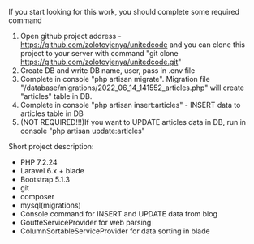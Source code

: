 If you start looking for this work, you should complete some required command
1) Open github project address - https://github.com/zolotovjenya/unitedcode and you can clone this project to your server with command "git clone https://github.com/zolotovjenya/unitedcode.git"
2) Create DB and write DB name, user, pass in .env file
3) Complete in console "php artisan migrate". 
Migration file "/database/migrations/2022_06_14_141552_articles.php" will create "articles" table in DB.
4) Complete in console "php artisan insert:articles" - INSERT data to articles table in DB
5) (NOT REQUIRED!!!)If you want to UPDATE articles data in DB, run  in console "php artisan update:articles"

Short project description:
 - PHP 7.2.24
 - Laravel 6.x + blade
 - Bootstrap 5.1.3
 - git
 - composer
 - mysql(migrations)
 - Console command for INSERT and UPDATE data from blog
 - GoutteServiceProvider for web parsing
 - ColumnSortableServiceProvider for data sorting in blade
